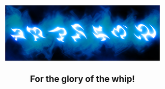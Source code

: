 <!-- PROFILE LOGO -->

<p align="center"><img src="./assets/runes.png" /></p>
<h1 align="center">For the glory of the whip!</h1>

<!--
**Dmytrenko-Roman/Dmytrenko-Roman** is a ✨ _special_ ✨ repository because its `README.md` (this file) appears on your GitHub profile.

Here are some ideas to get you started:

- 🔭 I’m currently working on ...
- 🌱 I’m currently learning ...
- 👯 I’m looking to collaborate on ...
- 🤔 I’m looking for help with ...
- 💬 Ask me about ...
- 📫 How to reach me: ...
- 😄 Pronouns: ...
- ⚡ Fun fact: ...
-->
